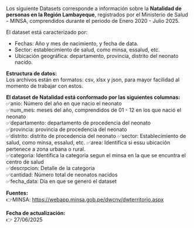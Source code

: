 Los siguiente Datasets corresponde a información sobre la **Natalidad de personas en la Región Lambayeque**, registrados por el Ministerio de Salud - MINSA, comprendidos durante el periodo de Enero 2020 - Julio 2025.    

El dataset está caracterizado por:  
- Fechas: Año y mes de nacimiento, y fecha de data.  
- Sector: establecimiento de salud, como minsa, essalud, etc.    
- Ubicación geográfica: departamento, provincia, distrito del neonato nacido.     

**Estructura de datos:**   
Los archivos están en formatos: csv, xlsx y json, para mayor facilidad al momento de trabajar con estos.  

**El dataset de Natalidad está conformado por las siguientes columnas:**  
✅anio: Número del año en que nacio el neonato  
✅num_mes: meses del año, comprendidos de 01 - 12 en los que nació el neonato  
✅departamento: departamento de procedencia del neonato    
✅provincia: provincia de procedencia del neonato   
✅distrito: distrito de procedencia del neonato 
✅sector: Establecimiento de salud, como minsa, essalud, etc. 
✅area: Identifica si essu ubicación pertenece a zona urbana o rural.    
✅categoria: Identifica la categoria segun el minsa en la que se encuntra el centro de salud  
✅descrpcion: Detalle de la categoria  
✅cantidad: Número total de neonatos nacidos  
✅fecha_data: Día en que se generó el dataset   


**Fuentes:**   
👉MINSA: https://webapp.minsa.gob.pe/dwcnv/dwterritorio.aspx        

**Fecha de actualización:**  
👉 27/06/2025  
